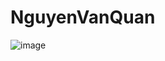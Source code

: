 # NguyenVanQuan
![image](https://github.com/user-attachments/assets/3511c456-1c12-495c-a7ba-ab61e75a45b0)
